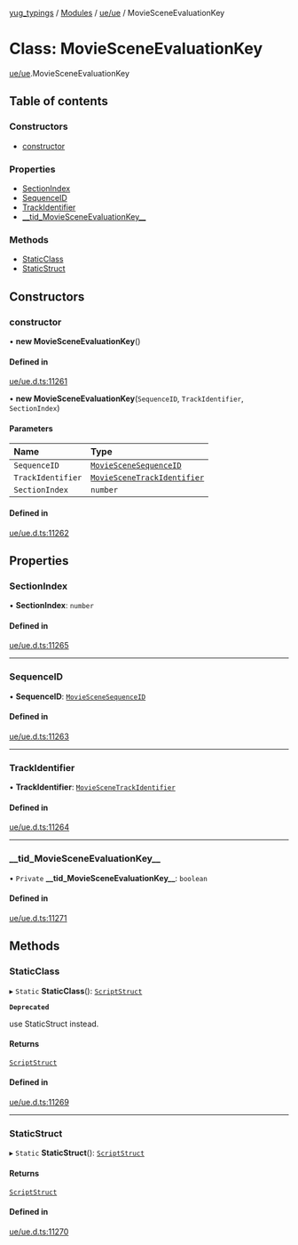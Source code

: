 [yug_typings](../README.md) / [Modules](../modules.md) / [ue/ue](../modules/ue_ue.md) / MovieSceneEvaluationKey

# Class: MovieSceneEvaluationKey

[ue/ue](../modules/ue_ue.md).MovieSceneEvaluationKey

## Table of contents

### Constructors

- [constructor](ue_ue.MovieSceneEvaluationKey.md#constructor)

### Properties

- [SectionIndex](ue_ue.MovieSceneEvaluationKey.md#sectionindex)
- [SequenceID](ue_ue.MovieSceneEvaluationKey.md#sequenceid)
- [TrackIdentifier](ue_ue.MovieSceneEvaluationKey.md#trackidentifier)
- [\_\_tid\_MovieSceneEvaluationKey\_\_](ue_ue.MovieSceneEvaluationKey.md#__tid_moviesceneevaluationkey__)

### Methods

- [StaticClass](ue_ue.MovieSceneEvaluationKey.md#staticclass)
- [StaticStruct](ue_ue.MovieSceneEvaluationKey.md#staticstruct)

## Constructors

### constructor

• **new MovieSceneEvaluationKey**()

#### Defined in

[ue/ue.d.ts:11261](https://github.com/YugMetaverse/yug_typings/blob/25cad34/ue/ue.d.ts#L11261)

• **new MovieSceneEvaluationKey**(`SequenceID`, `TrackIdentifier`, `SectionIndex`)

#### Parameters

| Name | Type |
| :------ | :------ |
| `SequenceID` | [`MovieSceneSequenceID`](ue_ue.MovieSceneSequenceID.md) |
| `TrackIdentifier` | [`MovieSceneTrackIdentifier`](ue_ue.MovieSceneTrackIdentifier.md) |
| `SectionIndex` | `number` |

#### Defined in

[ue/ue.d.ts:11262](https://github.com/YugMetaverse/yug_typings/blob/25cad34/ue/ue.d.ts#L11262)

## Properties

### SectionIndex

• **SectionIndex**: `number`

#### Defined in

[ue/ue.d.ts:11265](https://github.com/YugMetaverse/yug_typings/blob/25cad34/ue/ue.d.ts#L11265)

___

### SequenceID

• **SequenceID**: [`MovieSceneSequenceID`](ue_ue.MovieSceneSequenceID.md)

#### Defined in

[ue/ue.d.ts:11263](https://github.com/YugMetaverse/yug_typings/blob/25cad34/ue/ue.d.ts#L11263)

___

### TrackIdentifier

• **TrackIdentifier**: [`MovieSceneTrackIdentifier`](ue_ue.MovieSceneTrackIdentifier.md)

#### Defined in

[ue/ue.d.ts:11264](https://github.com/YugMetaverse/yug_typings/blob/25cad34/ue/ue.d.ts#L11264)

___

### \_\_tid\_MovieSceneEvaluationKey\_\_

• `Private` **\_\_tid\_MovieSceneEvaluationKey\_\_**: `boolean`

#### Defined in

[ue/ue.d.ts:11271](https://github.com/YugMetaverse/yug_typings/blob/25cad34/ue/ue.d.ts#L11271)

## Methods

### StaticClass

▸ `Static` **StaticClass**(): [`ScriptStruct`](ue_ue.ScriptStruct.md)

**`Deprecated`**

use StaticStruct instead.

#### Returns

[`ScriptStruct`](ue_ue.ScriptStruct.md)

#### Defined in

[ue/ue.d.ts:11269](https://github.com/YugMetaverse/yug_typings/blob/25cad34/ue/ue.d.ts#L11269)

___

### StaticStruct

▸ `Static` **StaticStruct**(): [`ScriptStruct`](ue_ue.ScriptStruct.md)

#### Returns

[`ScriptStruct`](ue_ue.ScriptStruct.md)

#### Defined in

[ue/ue.d.ts:11270](https://github.com/YugMetaverse/yug_typings/blob/25cad34/ue/ue.d.ts#L11270)
